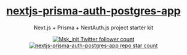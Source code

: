 <a href="https://nextjs-prisma-auth-postgres-app.vercel.app/">
  <h1 align="center">nextjs-prisma-auth-postgres-app</h1>
</a>

<p align="center">
  Next.js + Prisma + NextAuth.js project starter kit
</p>

<p align="center">
  <a href="https://twitter.com/Msk_init">
    <img src="https://img.shields.io/twitter/verified_followers/Msk_init?style=flat&label=Msk_init&logo=twitter&color=0bf&logoColor=fff" alt="Msk_init Twitter follower count" />
  </a>
  <a href="https://github.com/MSK1206/nextjs-prisma-auth-postgres-app">
    <img src="https://img.shields.io/github/stars/MSK1206/nextjs-prisma-auth-postgres-app?label=MSK1206%2Fnextjs-prisma-auth-postgres-app" alt="nextjs-prisma-auth-postgres-app repo star count" />
  </a>
</p>
